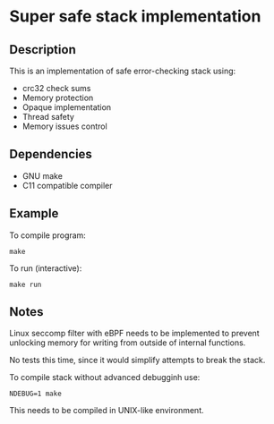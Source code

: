 Super safe stack implementation
===============================

## Description

This is an implementation of safe error-checking stack using:

* crc32 check sums
* Memory protection
* Opaque implementation
* Thread safety
* Memory issues control

## Dependencies

* GNU make
* C11 compatible compiler

## Example

To compile program:

    make

To run (interactive):

    make run

## Notes

Linux seccomp filter with eBPF needs to be implemented to prevent
unlocking memory for writing from outside of internal functions.

No tests this time, since it would simplify attempts to break the stack.

To compile stack without advanced debugginh use:

    NDEBUG=1 make

This needs to be compiled in UNIX-like environment.
